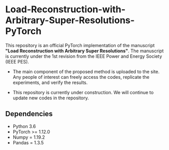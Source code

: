 # Load-Reconstruction-with-Arbitrary-Super-Resolutions-PyTorch
This repository is an official PyTorch implementation of the manuscript **"Load Reconstruction with Arbitrary Super Resolutions"**. The manuscript is currently under the 1st revision from the IEEE Power and Energy Society (IEEE PES).

* The main component of the proposed method is uploaded to the site. Any people of interest can freely access the codes, replicate the experiments, and verify the results.

* This repository is currently under construction. We will continue to update new codes in the repository.

## Dependencies
* Python 3.6
* PyTorch >= 1.12.0
* Numpy = 1.19.2
* Pandas = 1.3.5
